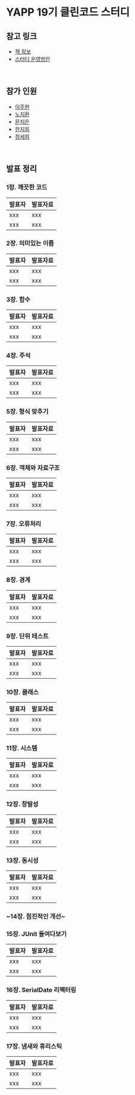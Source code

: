 # YAPP 19기 클린코드 스터디

## 참고 링크
- [책 정보](http://www.yes24.com/Product/Goods/11681152)
- [스터디 운영방안](https://zzang9haha.notion.site/YAPP-Clean-Code-44cc471c9ec449c388c44fea7a2771d3)

<br>

## 참가 인원
- [이주현](https://github.com/JuHyun419)
- [노지환](https://github.com/Ji-Ha)
- [문지은]()
- [한지희]()
- [정세희]()

<br>

## 발표 정리

### 1장. 깨끗한 코드

| 발표자 | 발표자료 |
|------|--------|
| xxx  | xxx    |
| xxx  | xxx    |

### 2장. 의미있는 이름

| 발표자 | 발표자료 |
|------|--------|
| xxx  | xxx    |
| xxx  | xxx    |

### 3장. 함수

| 발표자 | 발표자료 |
|------|--------|
| xxx  | xxx    |
| xxx  | xxx    |

### 4장. 주석

| 발표자 | 발표자료 |
|------|--------|
| xxx  | xxx    |
| xxx  | xxx    |

### 5장. 형식 맞추기

| 발표자 | 발표자료 |
|------|--------|
| xxx  | xxx    |
| xxx  | xxx    |

### 6장. 객체와 자료구조

| 발표자 | 발표자료 |
|------|--------|
| xxx  | xxx    |
| xxx  | xxx    |

### 7장. 오류처리

| 발표자 | 발표자료 |
|------|--------|
| xxx  | xxx    |
| xxx  | xxx    |

### 8장. 경계

| 발표자 | 발표자료 |
|------|--------|
| xxx  | xxx    |
| xxx  | xxx    |

### 9장. 단위 테스트

| 발표자 | 발표자료 |
|------|--------|
| xxx  | xxx    |
| xxx  | xxx    |

### 10장. 클래스

| 발표자 | 발표자료 |
|------|--------|
| xxx  | xxx    |
| xxx  | xxx    |

### 11장. 시스템

| 발표자 | 발표자료 |
|------|--------|
| xxx  | xxx    |
| xxx  | xxx    |

### 12장. 창발성

| 발표자 | 발표자료 |
|------|--------|
| xxx  | xxx    |
| xxx  | xxx    |

### 13장. 동시성

| 발표자 | 발표자료 |
|------|--------|
| xxx  | xxx    |
| xxx  | xxx    |

### ~14장. 점진적인 개선~

### 15장. JUnit 들여다보기

| 발표자 | 발표자료 |
|------|--------|
| xxx  | xxx    |
| xxx  | xxx    |

### 16장. SerialDate 리팩터링

| 발표자 | 발표자료 |
|------|--------|
| xxx  | xxx    |
| xxx  | xxx    |

### 17장. 냄새와 휴리스틱

| 발표자 | 발표자료 |
|------|--------|
| xxx  | xxx    |
| xxx  | xxx    |

